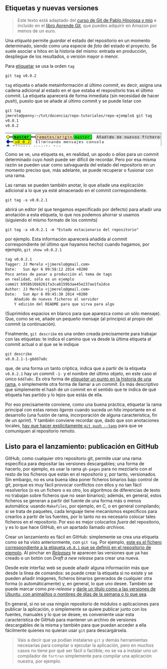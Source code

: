 ## Etiquetas y nuevas versiones

>Este texto está adaptado del [curso de Git de Pablo Hinojosa y mío](https://github.com/oslugr/curso-git) e incluido en el [libro Aprende Git](https://www.amazon.es/dp/B00K515GL2?tag=atalaya-21&camp=3634&creative=24822&linkCode=as4&creativeASIN=B00K515GL2&adid=0KR8Z3QJ5H6G7M1AZQZ2&), que puedes adquirir en Amazon por menos de un euro. 

Una *etiqueta* permite *guardar* el estado del repositorio en un
momento determinado, siendo como una especie de *foto* del estado el
proyecto. Se suele asociar a hitos en la historia del mismo: entrada
en producción, despliegue de los resultados, o versión mayor o menor. 

Para [etiquetar](http://git-scm.com/book/en/Git-Basics-Tagging) se usa
la orden `tag`

	git tag v0.0.2
	
`tag` etiqueta o añade metainformación al último *commit*, es decir, asigna una cadena adicional al
estado en el que estaba el respositorio tras el último commit. La
etiqueta aparecerá de forma inmediata (sin necesidad de hacer *push*),
puesto que se añade al último commit y se puede listar con

```
git tag
jmerelo@penny:~/txt/docencia/repo-tutoriales/repo-ejemplo$ git tag
v0.0.1
v0.0.2
```

![La etiqueta se muestra adosada a un commit](img/tag.png)

Como se ve, una etiqueta es, en realidad, un apodo o *alias* para un commit
determinado cuyo *hash* puede ser difícil de recordar. Pero por esa
misma razón se pueden usar como salvaguarda del estado del repositorio
en un momento preciso que, más adelante, se puede recuperar o
fusionar con una rama.

Las ramas se pueden también anotar, lo que añade una explicación
adicional a lo que ya esté almacenado en el commit correspondiente. 
	
	git tag -a v0.0.2.1

abrirá un editor (el que tengamos especificado por defecto) para
añadir una anotación a esta etiqueta, lo que nos podemos ahorrar si
usamos (siguiendo el mismo formato de los commits)

	git tag -a v0.0.2.1 -m "Estado estacionario del repositorio"
	
por ejemplo. Esta información aparecerá añadida al commit
correspondiente (el último que hayamos hecho) cuando hagamos, por
ejemplo, `git show v0.0.2.1` 

```
tag v0.0.2.1
Tagger: JJ Merelo <jjmerelo@gmail.com>
Date:   Sun Apr 6 09:58:12 2014 +0200
Poco antes de pasar a producción el tema de tags
en realidad, sólo es un ejemplo
commit b958b16b8261fa3ca8159b3ae45e237ae1fa1dce
Author: JJ Merelo <jjmerelo@gmail.com>
Date:   Sun Apr 6 09:45:38 2014 +0200
    Añadido de nuevos ficheros al servidor
    Y edición del README para que sirva para algo
```

(Suprimidos espacios en blanco para que aparezca como un sólo
mensaje). Que, como se ve, añade un pequeño mensaje (al principio) al
propio del commit (a continuación). 

Finalmente, `git describe` es una orden creada precisamente para
trabajar con las etiquetas: te indica el camino que va desde la última
etiqueta al commit actual o al que se le indique

```
git describe
v0.0.2.1-1-g6dd7a8c
```

que, de una forma un tanto críptica, indica que a partir de la
etiqueta `v0.0.2.1` hay un commit `-1-` y el nombre del último objeto,
en este caso el único `6dd7a8c`. Es otra forma de
[*etiquetar* un punto en la historia de una rama](http://gitfu.wordpress.com/2008/05/25/git-describe-great-another-way-to-refer-to-commits/),
o simplemente otra 
forma de llamar a un commit. Es más descriptivo que simplemente el
hash de un commit en el sentido que te indica de qué etiqueta has
partido y lo lejos que estás de ella.

Por eso precisamente conviene, como una buena práctica, etiquetar la
rama principal con estas *ramas ligeras* cuando suceda un hito
importante en el desarrollo (una fusión de rama, incorporación de alguna característica, fin de un *sprint*). Y también conviene recordar que, dado que
son anotaciones locales,
[hay que hacer explícitamente `git push --tags`](http://alblue.bandlem.com/2011/04/git-tip-of-week-tags.html)
para que se comuniquen al repositorio remoto. 

## Listo para el lanzamiento: publicación en GitHub

GitHub, como cualquier otro repositorio git, permite usar una rama específica para depositar las versiones descargables; una forma de hacerlo, por ejemplo, es usar la rama `gh-pages` para no mezclarlo con el resto de los ficheros que están en el repositorio y, por tanto, versionados. Sin embargo, no es una buena idea poner ficheros binarios bajo control de git, porque es muy fácil provocar conflictos con ellos y no tan fácil resolverlos (o es un fichero o es otro, los algoritmos de diferencias de texto no trabajan sobre ficheros que no sean binarios); además, en general, estos ficheros se generan a partir del fuente de una forma más o menos automática: usando `Makefiles`, por ejemplo, en C, o en general compilando; si se trata de paquetes, cada lenguaje tiene mecanismos específicos para crearlos a partir de los fuentes, por lo tanto no es necesario colocar tales ficheros en el repositorio. Por eso es mejor colocarlos *fuera* del repositorio, y es lo que hace GitHub, en un apartado llamado *archivos*.

Crear un lanzamiento es fácil en GitHub: simplemente se crea una etiqueta como se ha visto anteriormente, con `git tag`. Por ejemplo, [este es el fichero correspondiente a la etiqueta `v0.0.1` que se definió en el repositorio de ejemplo](https://github.com/oslugr/repo-ejemplo/releases/tag/v0.0.1). Al pinchar en [*Releases*](https://github.com/oslugr/repo-ejemplo/releases) te aparecen las versiones que ya has creado o un botón con *Draft a new release* para crear una nueva.

Desde este interfaz web se puede añadir alguna información más que desde la línea de comandos: se puede crear la etiqueta si no existe y se pueden añadir imágenes, ficheros binarios generados de cualquier otra forma (o automáticamente) y, en general, lo que uno desee. También se puede marcar como *pre-release* y [darle un título como a las versiones de Ubuntu, con animalitos o nombres de días de la semana o lo que sea](https://github.com/oslugr/repo-ejemplo/releases/tag/v0.0.3). 

En general, si no se usa ningún repositorio de módulos o aplicaciones para publicar la aplicación, o simplemente se quiere publicar junto con los fuentes, manuales y lo que se desee, es conveniente usar esta característica de GitHub para mantener un archivo de versiones descargables de la misma y también para que puedan acceder a ella fácilmente quienes no quieran usar `git` para descargársela.

>Vais a decir que ya podían instalarse `git` y demás herramientas necesarias para compilar o ejecutar la aplicación, pero en muchos casos no tiene por qué ser fácil o factible; no se va a instalar uno un compilador de `fortran` simplemente para compilar una aplicación nuestra, por ejemplo. 

